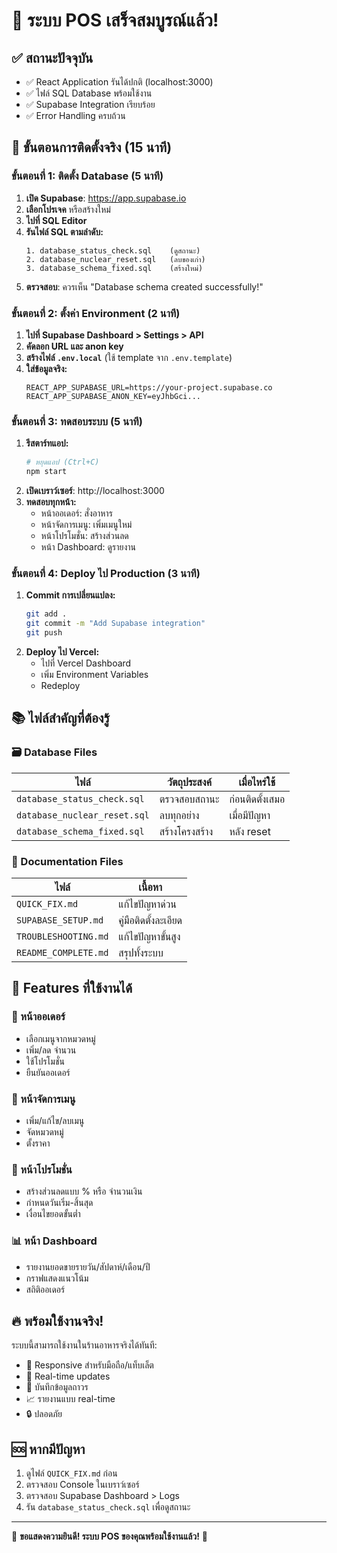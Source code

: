 # 🎉 ระบบ POS เสร็จสมบูรณ์แล้ว!

## ✅ สถานะปัจจุบัน
- ✅ React Application รันได้ปกติ (localhost:3000)
- ✅ ไฟล์ SQL Database พร้อมใช้งาน
- ✅ Supabase Integration เรียบร้อย
- ✅ Error Handling ครบถ้วน

## 🚀 ขั้นตอนการติดตั้งจริง (15 นาที)

### ขั้นตอนที่ 1: ติดตั้ง Database (5 นาที)
1. **เปิด Supabase**: https://app.supabase.io
2. **เลือกโปรเจค** หรือสร้างใหม่
3. **ไปที่ SQL Editor**
4. **รันไฟล์ SQL ตามลำดับ:**
   ```
   1. database_status_check.sql    (ดูสถานะ)
   2. database_nuclear_reset.sql   (ลบของเก่า)
   3. database_schema_fixed.sql    (สร้างใหม่)
   ```
5. **ตรวจสอบ**: ควรเห็น "Database schema created successfully!"

### ขั้นตอนที่ 2: ตั้งค่า Environment (2 นาที)
1. **ไปที่ Supabase Dashboard > Settings > API**
2. **คัดลอก URL และ anon key**
3. **สร้างไฟล์ `.env.local`** (ใช้ template จาก `.env.template`)
4. **ใส่ข้อมูลจริง:**
   ```env
   REACT_APP_SUPABASE_URL=https://your-project.supabase.co
   REACT_APP_SUPABASE_ANON_KEY=eyJhbGci...
   ```

### ขั้นตอนที่ 3: ทดสอบระบบ (5 นาที)
1. **รีสตาร์ทแอป:**
   ```bash
   # หยุดแอป (Ctrl+C)
   npm start
   ```
2. **เปิดเบราว์เซอร์**: http://localhost:3000
3. **ทดสอบทุกหน้า:**
   - หน้าออเดอร์: สั่งอาหาร
   - หน้าจัดการเมนู: เพิ่มเมนูใหม่
   - หน้าโปรโมชั่น: สร้างส่วนลด
   - หน้า Dashboard: ดูรายงาน

### ขั้นตอนที่ 4: Deploy ไป Production (3 นาที)
1. **Commit การเปลี่ยนแปลง:**
   ```bash
   git add .
   git commit -m "Add Supabase integration"
   git push
   ```
2. **Deploy ไป Vercel:**
   - ไปที่ Vercel Dashboard
   - เพิ่ม Environment Variables
   - Redeploy

## 📚 ไฟล์สำคัญที่ต้องรู้

### 🗃️ Database Files
| ไฟล์ | วัตถุประสงค์ | เมื่อไหร่ใช้ |
|------|-------------|-------------|
| `database_status_check.sql` | ตรวจสอบสถานะ | ก่อนติดตั้งเสมอ |
| `database_nuclear_reset.sql` | ลบทุกอย่าง | เมื่อมีปัญหา |
| `database_schema_fixed.sql` | สร้างโครงสร้าง | หลัง reset |

### 📖 Documentation Files
| ไฟล์ | เนื้อหา |
|------|---------|
| `QUICK_FIX.md` | แก้ไขปัญหาด่วน |
| `SUPABASE_SETUP.md` | คู่มือติดตั้งละเอียด |
| `TROUBLESHOOTING.md` | แก้ไขปัญหาขั้นสูง |
| `README_COMPLETE.md` | สรุปทั้งระบบ |

## 🎯 Features ที่ใช้งานได้

### 🍕 หน้าออเดอร์
- เลือกเมนูจากหมวดหมู่
- เพิ่ม/ลด จำนวน
- ใช้โปรโมชั่น
- ยืนยันออเดอร์

### 📝 หน้าจัดการเมนู  
- เพิ่ม/แก้ไข/ลบเมนู
- จัดหมวดหมู่
- ตั้งราคา

### 🎁 หน้าโปรโมชั่น
- สร้างส่วนลดแบบ % หรือ จำนวนเงิน
- กำหนดวันเริ่ม-สิ้นสุด
- เงื่อนไขยอดขั้นต่ำ

### 📊 หน้า Dashboard
- รายงานยอดขายรายวัน/สัปดาห์/เดือน/ปี
- กราฟแสดงแนวโน้ม
- สถิติออเดอร์

## 🔥 พร้อมใช้งานจริง!

ระบบนี้สามารถใช้งานในร้านอาหารจริงได้ทันที:
- 📱 Responsive สำหรับมือถือ/แท็บเล็ต
- 🔄 Real-time updates
- 💾 บันทึกข้อมูลถาวร
- 📈 รายงานแบบ real-time
- 🔒 ปลอดภัย

## 🆘 หากมีปัญหา
1. ดูไฟล์ `QUICK_FIX.md` ก่อน
2. ตรวจสอบ Console ในเบราว์เซอร์
3. ตรวจสอบ Supabase Dashboard > Logs
4. รัน `database_status_check.sql` เพื่อดูสถานะ

---
🎊 **ขอแสดงความยินดี! ระบบ POS ของคุณพร้อมใช้งานแล้ว!** 🎊
